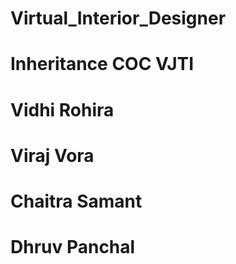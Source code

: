 # Virtual_Interior_Designer
# Inheritance COC VJTI
# Vidhi Rohira
# Viraj Vora
# Chaitra Samant
# Dhruv Panchal 
